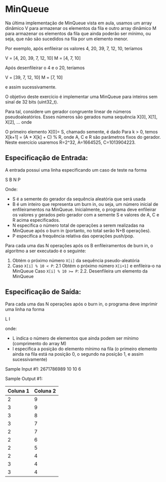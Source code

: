 # MinQueue

Na última implementação de MinQueue vista em aula, usamos um array dinâmico V para armazenar os elementos da fila e outro array dinâmico M para armazenar os elementos da fila que ainda poderão ser mínimo, ou seja, que não são sucedidos na fila por um elemento menor.

Por exemplo, após enfileirar os valores 4, 20, 39, 7, 12, 10, teríamos

V = [4, 20, 39, 7, 12, 10]
M = [4, 7, 10]


Após desenfileirar o 4 e o 20, teríamos

V = [39, 7, 12, 10]
M = [7, 10]


e assim sucessivamente.

O objetivo deste exercício é implementar uma MinQueue para inteiros sem sinal de 32 bits (uint32_t).

Para tal, considere um gerador congruente linear de números pseudoaleatórios. Esses números são gerados numa sequência X[0], X[1], X[2], ... onde

O primeiro elemento X[0]= S, chamado semente, é dado
Para k > 0, temos X[k+1] = (A * X[k] + C) % R, onde A, C e R são parâmetros fixos do gerador.
Neste exercício usaremos R=2^32, A=1664525, C=1013904223.

## Especificação de Entrada:

A entrada possui uma linha especificando um caso de teste na forma

S B N P

Onde:

- S é a semente do gerador da sequência aleatória que será usada
- B é um inteiro que representa um burn in, ou seja, um número inicial de enfileiramentos na MinQueue. Inicialmente, o programa deve enfileirar os valores y gerados pelo gerador com a semente S e valores de A, C e R acima especificados.
- N especifica o número total de operações a serem realizadas na MinQueue após o burn in (portanto, no total serão N+B operações).
- P especifica a frequência relativa das operações push/pop.

Para cada uma das N operações após os B enfileiramentos de burn in, o algoritmo a ser executado é o seguinte:

1. Obtém o próximo número `X[i]` da sequência pseudo-aleatória
2. Caso `X[i] % 10 < P`:
    2.1  Obtém o próximo número `X[i+1]` e enfileira-o na MinQueue
   Caso `X[i] % 10 >= P`:
    2.2. Desenfileira um elemento da MinQueue

## Especificação de Saída:

Para cada uma das N operações após o burn in, o programa deve imprimir uma linha na forma

L I


onde:

- L indica o número de elementos que ainda podem ser mínimo (comprimento do array M)
- I especifica a posição do elemento mínimo na fila (o primeiro elemento ainda na fila está na posição 0, o segundo na posição 1, e assim sucessivamente)

Sample Input #1:
2671786989 10 10 6

Sample Output #1:

| Coluna 1 | Coluna 2 |
|----------|----------|
| 2        | 9        |
| 3        | 9        |
| 3        | 8        |
| 3        | 7        |
| 2        | 7        |
| 2        | 6        |
| 2        | 5        |
| 2        | 4        |
| 3        | 4        |
| 3        | 4        |

